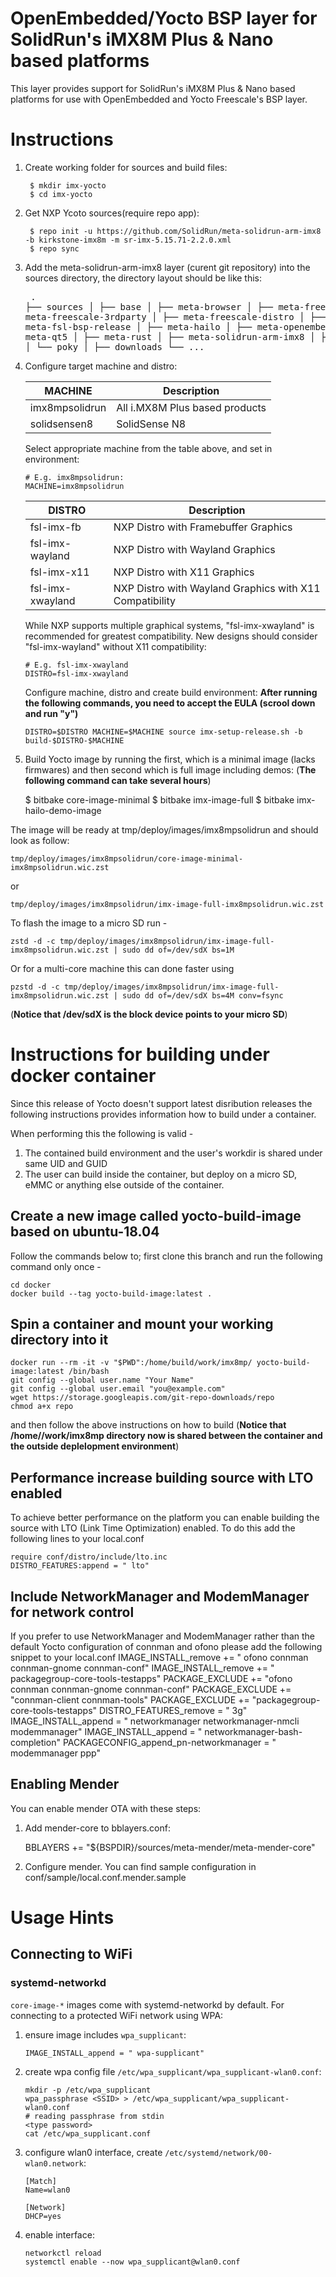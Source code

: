 OpenEmbedded/Yocto BSP layer for SolidRun's iMX8M Plus & Nano based platforms
================================================================

This layer provides support for SolidRun's iMX8M Plus & Nano based platforms for
use with OpenEmbedded and Yocto Freescale's BSP layer.


# Instructions
1. Create working folder for sources and build files:

		$ mkdir imx-yocto
		$ cd imx-yocto

2. Get NXP Ycoto sources(require repo app):

		$ repo init -u https://github.com/SolidRun/meta-solidrun-arm-imx8 -b kirkstone-imx8m -m sr-imx-5.15.71-2.2.0.xml
		$ repo sync

3. Add the meta-solidrun-arm-imx8 layer (curent git repository) into the sources directory, the directory layout should be like this:
				<pre>
					.
					├── sources
					│   	├── base
					│   	├── meta-browser
					│   	├── meta-freescale
					│   	├── meta-freescale-3rdparty
					│   	├── meta-freescale-distro
					│   	├── meta-fsl-bsp-release
					│   	├── meta-hailo
					│   	├── meta-openembedded
					│   	├── meta-qt5
					│   	├── meta-rust
					│   	├── meta-solidrun-arm-imx8
					│   	├── meta-timesys
					│   	└── poky
					│
					├── downloads
					└── ...
				</pre>

4. Configure target machine and distro:

   | MACHINE        | Description                    |
   | -------------- | ------------------------------ |
   | imx8mpsolidrun | All i.MX8M Plus based products |
   | solidsensen8   | SolidSense N8                  |

   Select appropriate machine from the table above, and set in environment:

       # E.g. imx8mpsolidrun:
       MACHINE=imx8mpsolidrun

   | DISTRO           | Description                                             |
   | ---------------- | ------------------------------------------------------- |
   | fsl-imx-fb       | NXP Distro with Framebuffer Graphics                    |
   | fsl-imx-wayland  | NXP Distro with Wayland Graphics                        |
   | fsl-imx-x11      | NXP Distro with X11 Graphics                            |
   | fsl-imx-xwayland | NXP Distro with Wayland Graphics with X11 Compatibility |

   While NXP supports multiple graphical systems, "fsl-imx-xwayland" is recommended for greatest compatibility.
   New designs should consider "fsl-imx-wayland" without X11 compatibility:

       # E.g. fsl-imx-xwayland
       DISTRO=fsl-imx-xwayland

   Configure machine, distro and create build environment:
   **After running the following commands, you need to accept the EULA (scrool down and run "y")**

       DISTRO=$DISTRO MACHINE=$MACHINE source imx-setup-release.sh -b build-$DISTRO-$MACHINE

5. Build Yocto image by running the first, which is a minimal image (lacks firmwares) and then second which is full image including demos:
(**The following command can take several hours**)

    $ bitbake core-image-minimal
    $ bitbake imx-image-full
	$ bitbake imx-hailo-demo-image

The image will be ready at tmp/deploy/images/imx8mpsolidrun and should look as follow:

    tmp/deploy/images/imx8mpsolidrun/core-image-minimal-imx8mpsolidrun.wic.zst

or

    tmp/deploy/images/imx8mpsolidrun/imx-image-full-imx8mpsolidrun.wic.zst

To flash the image to a micro SD run -

	zstd -d -c tmp/deploy/images/imx8mpsolidrun/imx-image-full-imx8mpsolidrun.wic.zst | sudo dd of=/dev/sdX bs=1M

Or for a multi-core machine this can done faster using

    pzstd -d -c tmp/deploy/images/imx8mpsolidrun/imx-image-full-imx8mpsolidrun.wic.zst | sudo dd of=/dev/sdX bs=4M conv=fsync

(**Notice that /dev/sdX is the block device points to your micro SD**)


# Instructions for building under docker container
Since this release of Yocto doesn't support latest disribution releases the following
instructions provides information how to build under a container.

When performing this the following is valid -
1. The contained build environment and the user's workdir is shared under same UID and GUID
2. The user can build inside the container, but deploy on a micro SD, eMMC or anything else outside of the container.

## Create a new image called yocto-build-image based on ubuntu-18.04

Follow the commands below to; first clone this branch and run the following command only once -

    cd docker
    docker build --tag yocto-build-image:latest .

## Spin a container and mount your working directory into it

    docker run --rm -it -v "$PWD":/home/build/work/imx8mp/ yocto-build-image:latest /bin/bash
    git config --global user.name "Your Name"
    git config --global user.email "you@example.com"
    wget https://storage.googleapis.com/git-repo-downloads/repo
    chmod a+x repo

and then follow the above instructions on how to build (**Notice that /home/<username>/work/imx8mp directory now is shared between the container and the outside deplelopment environment**)

## Performance increase building source with LTO enabled

To achieve better performance on the platform you can enable building the source with LTO (Link Time Optimization) enabled. To do this add the following lines to your local.conf

    require conf/distro/include/lto.inc
    DISTRO_FEATURES:append = " lto"

## Include NetworkManager and ModemManager for network control
If you prefer to use NetworkManager and ModemManager rather than the default Yocto configuration of connman and ofono please add the following snippet to your local.conf
    IMAGE_INSTALL_remove += " ofono connman connman-gnome connman-conf"
    IMAGE_INSTALL_remove += " packagegroup-core-tools-testapps"
    PACKAGE_EXCLUDE += "ofono connman connman-gnome connman-conf"
    PACKAGE_EXCLUDE += "connman-client connman-tools"
    PACKAGE_EXCLUDE += "packagegroup-core-tools-testapps"
    DISTRO_FEATURES_remove = " 3g"
    IMAGE_INSTALL_append = " networkmanager networkmanager-nmcli modemmanager"
    IMAGE_INSTALL_append = " networkmanager-bash-completion"
    PACKAGECONFIG_append_pn-networkmanager = " modemmanager ppp"

## Enabling Mender
You can enable mender OTA with these steps:
1. Add mender-core to bblayers.conf:

    BBLAYERS += "${BSPDIR}/sources/meta-mender/meta-mender-core"
	
2. Configure mender. You can find sample configuration in conf/sample/local.conf.mender.sample

# Usage Hints

## Connecting to WiFi

### systemd-networkd

`core-image-*` images come with systemd-networkd by default.
For connecting to a protected WiFi network using WPA:

1. ensure image includes `wpa_supplicant`:

       IMAGE_INSTALL_append = " wpa-supplicant"

2. create wpa config file `/etc/wpa_supplicant/wpa_supplicant-wlan0.conf`:

       mkdir -p /etc/wpa_supplicant
       wpa_passphrase <SSID> > /etc/wpa_supplicant/wpa_supplicant-wlan0.conf
       # reading passphrase from stdin
       <type password>
       cat /etc/wpa_supplicant.conf

3. configure wlan0 interface, create `/etc/systemd/network/00-wlan0.network`:

       [Match]
       Name=wlan0

       [Network]
       DHCP=yes

3. enable interface:

       networkctl reload
       systemctl enable --now wpa_supplicant@wlan0.conf
